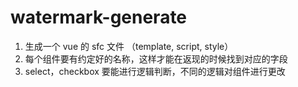 # watermark-generate

1. 生成一个 vue 的 sfc 文件 （template, script, style）
2. 每个组件要有约定好的名称，这样才能在返现的时候找到对应的字段
3. select，checkbox 要能进行逻辑判断，不同的逻辑对组件进行更改
